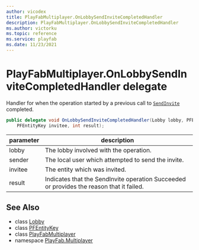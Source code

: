 ```yaml
---
author: vicodex
title: PlayFabMultiplayer.OnLobbySendInviteCompletedHandler
description: PlayFabMultiplayer.OnLobbySendInviteCompletedHandler
ms.author: victorku
ms.topic: reference
ms.service: playfab
ms.date: 11/23/2021
---
```


# PlayFabMultiplayer.OnLobbySendInviteCompletedHandler delegate

Handler for when the operation started by a previous call to [`SendInvite`](./Lobby/SendInvite.md) completed.

```csharp
public delegate void OnLobbySendInviteCompletedHandler(Lobby lobby, PFEntityKey sender, 
    PFEntityKey invitee, int result);
```

| parameter | description |
| --- | --- |
| lobby | The lobby involved with the operation. |
| sender | The local user which attempted to send the invite. |
| invitee | The entity which was invited. |
| result | Indicates that the SendInvite operation Succeeded or provides the reason that it failed. |

## See Also

* class [Lobby](./Lobby.md)
* class [PFEntityKey](./PFEntityKey.md)
* class [PlayFabMultiplayer](./PlayFabMultiplayer.md)
* namespace [PlayFab.Multiplayer](../PlayFabMultiplayerSDK.md)

